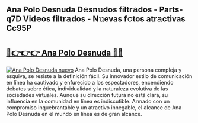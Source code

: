 ## Ana Polo Desnuda D𝚎sn𝚞dos filtr𝚊dos - Parts-q7D Vid𝚎os filtr𝚊dos - N𝚞evas f𝚘tos atr𝚊ctivas Cc95P

# <h2><a href="http://mb0c4d.tromn.icu/?c=Ana+Polo+Desnuda">🔗👉👉👉 Ana Polo Desnuda 🔗🔗</a></h2>

[![Ana Polo Desnuda nuevo](https://i.imgur.com/pEAQMta.gif)](http://mb0c4d.tromn.icu/?c=Ana+Polo+Desnuda)
Ana Polo Desnuda, una persona compleja y esquiva, se resiste a la definición fácil. Su innovador estilo de comunicación en línea ha cautivado y enfurecido a los espectadores, encendiendo debates sobre ética, individualidad y la naturaleza evolutiva de las sociedades virtuales. Aunque su dirección futura no está clara, su influencia en la comunidad en línea es indiscutible. Armado con un compromiso inquebrantable y un atractivo innegable, el alcance de Ana Polo Desnuda en el mundo en línea es de gran alcance.
